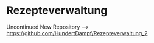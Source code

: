 # Rezepteverwaltung
Uncontinued
New Repository --> https://github.com/HundertDampf/Rezepteverwaltung_2
